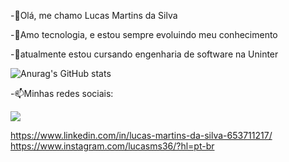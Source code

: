 -👋Olá, me chamo Lucas Martins da Silva

-👀Amo tecnologia, e estou sempre evoluindo meu conhecimento

-🌱atualmente estou cursando engenharia de software na Uninter


![Anurag's GitHub stats](https://github-readme-stats.vercel.app/api?username=lucasms26&show_icons=true&theme=radical)


-📫Minhas redes sociais:

<img src="https://w7.pngwing.com/pngs/46/539/png-transparent-linkedin-logo-media-sns-social-social-links-icon.png" href="https://www.linkedin.com/in/lucas-martins-da-silva-653711217/">

https://www.linkedin.com/in/lucas-martins-da-silva-653711217/
https://www.instagram.com/lucasms36/?hl=pt-br
